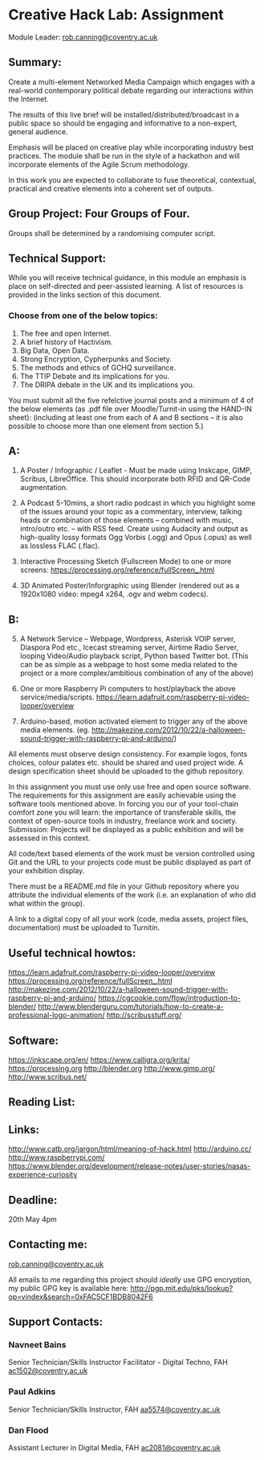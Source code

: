 # Creative Hack Lab: Assignment

Module Leader: rob.canning@coventry.ac.uk 

## Summary:

Create a multi-element Networked Media Campaign which engages with a real-world  contemporary political debate regarding our interactions within the Internet. 

The results of this live brief will be installed/distributed/broadcast in a public space so should be engaging and informative to a non-expert, general audience. 

Emphasis will be placed on creative play while incorporating industry best practices. The module shall be run in the style of a hackathon and will incorporate elements of the Agile Scrum methodology.

In this work you are expected to collaborate to fuse theoretical, contextual, practical and creative elements into a coherent set of outputs.

## Group Project: Four Groups of Four.

Groups shall be determined by a  randomising computer script.

## Technical Support:

While you will receive technical guidance, in this module an emphasis is place on self-directed and peer-assisted learning. A list of resources is provided in the links section of this document.

### Choose from one of the below topics:

1.	The free and open Internet.
2.	A brief history of Hactivism.
3.	Big Data, Open Data.
4.	Strong Encryption, Cypherpunks and Society.
5.	The methods and ethics of GCHQ surveillance.
6.	The TTIP Debate and its implications for you.
7.	The DRIPA debate in the UK and its implications you.

You must submit all the five refelctive journal posts and a minimum of 4 of the below elements (as .pdf file over Moodle/Turnit-in using the HAND-IN sheet):
(including at least one from each of A and B sections – it is also possible to choose more than one element from section 5.)

## A:

1.	A Poster / Infographic / Leaflet  - Must be made using Inskcape, GIMP, Scribus, LibreOffice. This should incorporate both RFID and QR-Code augmentation.

2.	A Podcast 5-10mins, a short radio podcast in which you highlight some of the issues around your topic as a commentary, interview, talking heads or combination of those elements – combined with music, intro/outro etc. – with RSS feed. Create using Audacity and output as high-quality lossy formats Ogg Vorbis (.ogg) and Opus (.opus) as well as lossless FLAC (.flac).

3.	Interactive Processing Sketch (Fullscreen Mode) to one or more screens: https://processing.org/reference/fullScreen_.html

4.	3D Animated Poster/Inforgraphic  using Blender (rendered out as  a 1920x1080 video: mpeg4 x264, .ogv and webm codecs).

## B:

5.	A Network Service – Webpage, Wordpress, Asterisk VOIP server, Diaspora Pod etc., Icecast streaming server, Airtime Radio Server, looping Video/Audio playback script, Python based Twitter bot. (This can be as simple as a webpage to host some media related to the project or a more complex/ambitious combination of any of the above)


6.	One or more Raspberry Pi computers to host/playback the above service/media/scripts. https://learn.adafruit.com/raspberry-pi-video-looper/overview

7.	Arduino-based,  motion activated element to trigger any of the above media elements. (eg. http://makezine.com/2012/10/22/a-halloween-sound-trigger-with-raspberry-pi-and-arduino/)



All elements must observe design consistency. For example logos, fonts choices, colour palates etc. should be shared and used project wide. A design specification sheet should be uploaded to the github repository.

In this assignment you must use only use free and open source software. 
The requirements for this assignment are easily achievable using the software tools mentioned above. In forcing you our of your tool-chain comfort zone you will learn: the importance of transferable skills, the context of open-source tools in industry, freelance work and society.
	Submission:
Projects will be displayed as a public exhibition and will be assessed in this context.

All code/text  based  elements of the work must be version controlled using Git and the URL to your projects code must be public displayed as part of your exhibition display.

There must be a README.md file in your Github repository where you attribute the individual elements of the work (i.e. an explanation of who did what within the group).
	
A link to a digital copy of all your work (code, media assets, project files, documentation) must be uploaded to Turnitin.

## Useful technical howtos:

https://learn.adafruit.com/raspberry-pi-video-looper/overview
https://processing.org/reference/fullScreen_.html
http://makezine.com/2012/10/22/a-halloween-sound-trigger-with-raspberry-pi-and-arduino/
https://cgcookie.com/flow/introduction-to-blender/
http://www.blenderguru.com/tutorials/how-to-create-a-professional-logo-animation/
http://scribusstuff.org/

## Software:

https://inkscape.org/en/
https://www.calligra.org/krita/
https://processing.org
http://blender.org
http://www.gimp.org/
http://www.scribus.net/

## Reading List:
## Links:
http://www.catb.org/jargon/html/meaning-of-hack.html
http://arduino.cc/
http://www.raspberrypi.com/
https://www.blender.org/development/release-notes/user-stories/nasas-experience-curiosity
                                               
## Deadline: 
20th May 4pm

## Contacting me:
rob.canning@coventry.ac.uk

All emails to me regarding this project should *ideally* use GPG encryption, my public GPG key is available here: http://pgp.mit.edu/pks/lookup?op=vindex&search=0xFAC5CF1BDB8042F6

## Support Contacts: 

### Navneet Bains
Senior Technician/Skills Instructor Facilitator - Digital Techno, FAH ac1502@coventry.ac.uk

### Paul Adkins 
Senior Technician/Skills Instructor, FAH aa5574@coventry.ac.uk

### Dan Flood 
Assistant Lecturer in Digital Media, FAH ac2081@coventry.ac.uk

